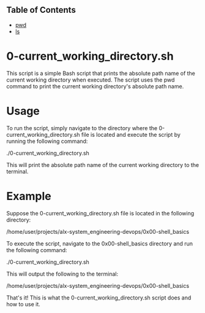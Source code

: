 ## Table of Contents

- [pwd](#0-current_working_directory.sh)
- [ls](#1-listit)



# 0-current_working_directory.sh
This script is a simple Bash script that prints the absolute path name of the current working directory when executed. The script uses the pwd command to print the current working directory's absolute path name.

# Usage
To run the script, simply navigate to the directory where the 0-current_working_directory.sh file is located and execute the script by running the following command:

./0-current_working_directory.sh

This will print the absolute path name of the current working directory to the terminal.

# Example

Suppose the 0-current_working_directory.sh file is located in the following directory:


/home/user/projects/alx-system_engineering-devops/0x00-shell_basics

To execute the script, navigate to the 0x00-shell_basics directory and run the following command:


./0-current_working_directory.sh

This will output the following to the terminal:


/home/user/projects/alx-system_engineering-devops/0x00-shell_basics


That's it! This is what the 0-current_working_directory.sh script does and how to use it.
